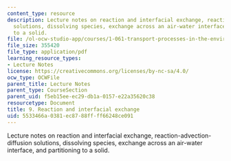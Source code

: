 ```yaml
---
content_type: resource
description: Lecture notes on reaction and interfacial exchange, reaction-advection-diffusion
  solutions, dissolving species, exchange across an air-water interface, and partitioning
  to a solid.
file: /ol-ocw-studio-app/courses/1-061-transport-processes-in-the-environment-fall-2008/5533466a0381ec8788ffff66248ce091_interfacial.pdf
file_size: 355420
file_type: application/pdf
learning_resource_types:
- Lecture Notes
license: https://creativecommons.org/licenses/by-nc-sa/4.0/
ocw_type: OCWFile
parent_title: Lecture Notes
parent_type: CourseSection
parent_uid: f5eb15ee-ec29-db1a-0157-e22a35620c38
resourcetype: Document
title: 9. Reaction and interfacial exchange
uid: 5533466a-0381-ec87-88ff-ff66248ce091
---
```

Lecture notes on reaction and interfacial exchange, reaction-advection-diffusion solutions, dissolving species, exchange across an air-water interface, and partitioning to a solid.